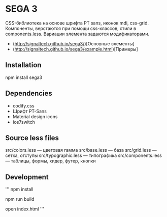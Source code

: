 # SEGA 3

СSS-библиотека на основе шрифта PT sans, иконок mdi, css-grid. 
Компоненты, верстаются при помощи css-классов, стили в components.less. 
Вариации элемента задаются модификаторами.

- (http://signaltech.github.io/sega3/)[Основные элементы]
- (http://signaltech.github.io/sega3/example.html)[Примеры]


## Installation

npm install sega3 

<link rel="stylesheet" href="node_modules/sega3/sega3.css" />

## Dependencies
- codify.css
- Шрифт PT-Sans
- Material design icons
- ios7switch

## Source less files
src/colors.less — цветовая гамма
src/base.less — база
src/grid.less — сетка, отступы
src/typographic.less — типографика
src/components.less — таблицы, формы, хидер, футер, кнопки

## Development
'''
  npm install
  
  npm run build
  
  open index.html
'''
